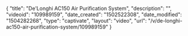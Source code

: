 {
    "title": "De'Longhi AC150 Air Purification System",
    "description": "",
    "videoid": "109989159",
    "date_created": "1502522308",
    "date_modified": "1504282268",
    "type": "captivate",
    "layout": "video",
    "url": "\/v\/de-longhi-ac150-air-purification-system\/109989159"
}